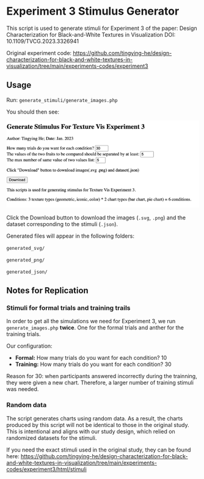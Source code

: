 # Experiment 3 Stimulus Generator

This script is used to generate stimuli for Experiment 3 of the paper:
Design Characterization for Black-and-White Textures in Visualization
DOI: 10.1109/TVCG.2023.3326941

Original experiment code:
https://github.com/tingying-he/design-characterization-for-black-and-white-textures-in-visualization/tree/main/experiments-codes/experiment3

## Usage

Run: `generate_stimuli/generate_images.php`

You should then see: 

![screenshot.png.png](screenshot.png)
 
Click the Download button to download the images (`.svg`, `.png`) and the dataset corresponding to the stimuli (`.json`).

Generated files will appear in the following folders:

`generated_svg/`

`generated_png/`

`generated_json/`

## Notes for Replication

### Stimuli for formal trials and training trails

In order to get all the simulations we need for Experiment 3, we run `generate_images.php` **twice**. One for the formal trials and anther for the training trials.

Our configuration:

* **Formal:** How many trials do you want for each condition? 10
* **Training:** How many trials do you want for each condition? 30

Reason for 30: when participants answered incorrectly during the trainning, they were given a new chart. Therefore, a larger number of training stimuli was needed.

### Random data
The script generates charts using random data. As a result, the charts produced by this script will not be identical to those in the original study. This is intentional and aligns with our study design, which relied on randomized datasets for the stimuli.

If you need the exact stimuli used in the original study, they can be found here:
https://github.com/tingying-he/design-characterization-for-black-and-white-textures-in-visualization/tree/main/experiments-codes/experiment3/html/stimuli
